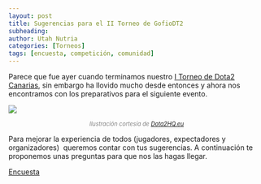 ```yaml
---
layout: post
title: Sugerencias para el II Torneo de GofioDT2
subheading: 
author: Utah Nutria
categories: [Torneos]
tags: [encuesta, competición, comunidad]
---
```

Parece que fue ayer cuando terminamos nuestro [I Torneo de Dota2 Canarias](/i-torneo-de-dota2-canarias), sin embargo ha llovido mucho desde entonces y ahora nos encontramos con los preparativos para el siguiente evento.

![](/assets/images/2015/09/Buzón.jpg)

<p style="color:gray; font-size:80%;" align="center"><i>Ilustración cortesía de <a href="http://dota2hq.eu/photo/lich_loading_screen_shaivisitic_frost_set/1-0-2812">Dota2HQ.eu</a></i></p>

Para mejorar la experiencia de todos (jugadores, expectadores y organizadores)  queremos contar con tus sugerencias. A continuación te proponemos unas preguntas para que nos las hagas llegar.

[Encuesta](https://docs.google.com/forms/d/1gr7qicKDnMLDFEyB1R3FYAFUP9SEyYXR31S0MJ53PCw/viewform)
